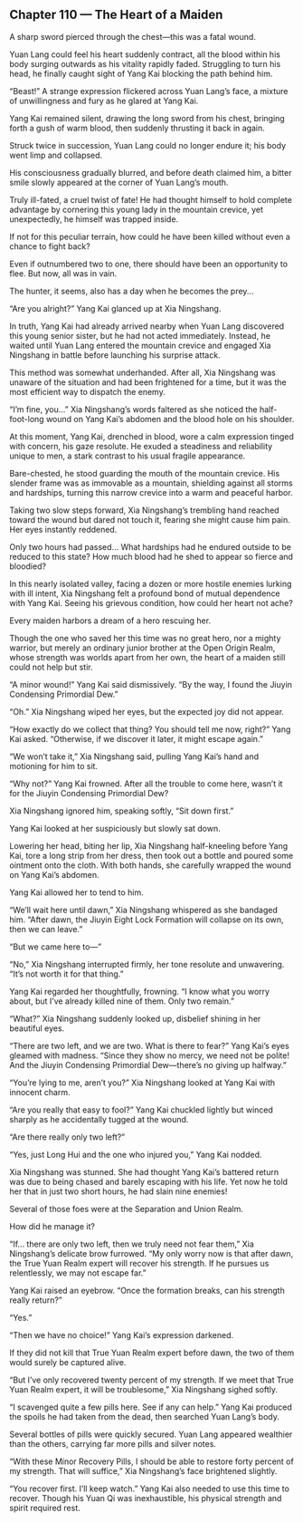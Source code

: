 ## Chapter 110 — The Heart of a Maiden

A sharp sword pierced through the chest—this was a fatal wound.

Yuan Lang could feel his heart suddenly contract, all the blood within his body surging outwards as his vitality rapidly faded. Struggling to turn his head, he finally caught sight of Yang Kai blocking the path behind him.

“Beast!” A strange expression flickered across Yuan Lang’s face, a mixture of unwillingness and fury as he glared at Yang Kai.

Yang Kai remained silent, drawing the long sword from his chest, bringing forth a gush of warm blood, then suddenly thrusting it back in again.

Struck twice in succession, Yuan Lang could no longer endure it; his body went limp and collapsed.

His consciousness gradually blurred, and before death claimed him, a bitter smile slowly appeared at the corner of Yuan Lang’s mouth.

Truly ill-fated, a cruel twist of fate! He had thought himself to hold complete advantage by cornering this young lady in the mountain crevice, yet unexpectedly, he himself was trapped inside.

If not for this peculiar terrain, how could he have been killed without even a chance to fight back?

Even if outnumbered two to one, there should have been an opportunity to flee. But now, all was in vain.

The hunter, it seems, also has a day when he becomes the prey...

“Are you alright?” Yang Kai glanced up at Xia Ningshang.

In truth, Yang Kai had already arrived nearby when Yuan Lang discovered this young senior sister, but he had not acted immediately. Instead, he waited until Yuan Lang entered the mountain crevice and engaged Xia Ningshang in battle before launching his surprise attack.

This method was somewhat underhanded. After all, Xia Ningshang was unaware of the situation and had been frightened for a time, but it was the most efficient way to dispatch the enemy.

“I’m fine, you…” Xia Ningshang’s words faltered as she noticed the half-foot-long wound on Yang Kai’s abdomen and the blood hole on his shoulder.

At this moment, Yang Kai, drenched in blood, wore a calm expression tinged with concern, his gaze resolute. He exuded a steadiness and reliability unique to men, a stark contrast to his usual fragile appearance.

Bare-chested, he stood guarding the mouth of the mountain crevice. His slender frame was as immovable as a mountain, shielding against all storms and hardships, turning this narrow crevice into a warm and peaceful harbor.

Taking two slow steps forward, Xia Ningshang’s trembling hand reached toward the wound but dared not touch it, fearing she might cause him pain. Her eyes instantly reddened.

Only two hours had passed... What hardships had he endured outside to be reduced to this state? How much blood had he shed to appear so fierce and bloodied?

In this nearly isolated valley, facing a dozen or more hostile enemies lurking with ill intent, Xia Ningshang felt a profound bond of mutual dependence with Yang Kai. Seeing his grievous condition, how could her heart not ache?

Every maiden harbors a dream of a hero rescuing her.

Though the one who saved her this time was no great hero, nor a mighty warrior, but merely an ordinary junior brother at the Open Origin Realm, whose strength was worlds apart from her own, the heart of a maiden still could not help but stir.

“A minor wound!” Yang Kai said dismissively. “By the way, I found the Jiuyin Condensing Primordial Dew.”

“Oh.” Xia Ningshang wiped her eyes, but the expected joy did not appear.

“How exactly do we collect that thing? You should tell me now, right?” Yang Kai asked. “Otherwise, if we discover it later, it might escape again.”

“We won’t take it,” Xia Ningshang said, pulling Yang Kai’s hand and motioning for him to sit.

“Why not?” Yang Kai frowned. After all the trouble to come here, wasn’t it for the Jiuyin Condensing Primordial Dew?

Xia Ningshang ignored him, speaking softly, “Sit down first.”

Yang Kai looked at her suspiciously but slowly sat down.

Lowering her head, biting her lip, Xia Ningshang half-kneeling before Yang Kai, tore a long strip from her dress, then took out a bottle and poured some ointment onto the cloth. With both hands, she carefully wrapped the wound on Yang Kai’s abdomen.

Yang Kai allowed her to tend to him.

“We’ll wait here until dawn,” Xia Ningshang whispered as she bandaged him. “After dawn, the Jiuyin Eight Lock Formation will collapse on its own, then we can leave.”

“But we came here to—”

“No,” Xia Ningshang interrupted firmly, her tone resolute and unwavering. “It’s not worth it for that thing.”

Yang Kai regarded her thoughtfully, frowning. “I know what you worry about, but I’ve already killed nine of them. Only two remain.”

“What?” Xia Ningshang suddenly looked up, disbelief shining in her beautiful eyes.

“There are two left, and we are two. What is there to fear?” Yang Kai’s eyes gleamed with madness. “Since they show no mercy, we need not be polite! And the Jiuyin Condensing Primordial Dew—there’s no giving up halfway.”

“You’re lying to me, aren’t you?” Xia Ningshang looked at Yang Kai with innocent charm.

“Are you really that easy to fool?” Yang Kai chuckled lightly but winced sharply as he accidentally tugged at the wound.

“Are there really only two left?”

“Yes, just Long Hui and the one who injured you,” Yang Kai nodded.

Xia Ningshang was stunned. She had thought Yang Kai’s battered return was due to being chased and barely escaping with his life. Yet now he told her that in just two short hours, he had slain nine enemies!

Several of those foes were at the Separation and Union Realm.

How did he manage it?

“If... there are only two left, then we truly need not fear them,” Xia Ningshang’s delicate brow furrowed. “My only worry now is that after dawn, the True Yuan Realm expert will recover his strength. If he pursues us relentlessly, we may not escape far.”

Yang Kai raised an eyebrow. “Once the formation breaks, can his strength really return?”

“Yes.”

“Then we have no choice!” Yang Kai’s expression darkened.

If they did not kill that True Yuan Realm expert before dawn, the two of them would surely be captured alive.

“But I’ve only recovered twenty percent of my strength. If we meet that True Yuan Realm expert, it will be troublesome,” Xia Ningshang sighed softly.

“I scavenged quite a few pills here. See if any can help.” Yang Kai produced the spoils he had taken from the dead, then searched Yuan Lang’s body.

Several bottles of pills were quickly secured. Yuan Lang appeared wealthier than the others, carrying far more pills and silver notes.

“With these Minor Recovery Pills, I should be able to restore forty percent of my strength. That will suffice,” Xia Ningshang’s face brightened slightly.

“You recover first. I’ll keep watch.” Yang Kai also needed to use this time to recover. Though his Yuan Qi was inexhaustible, his physical strength and spirit required rest.